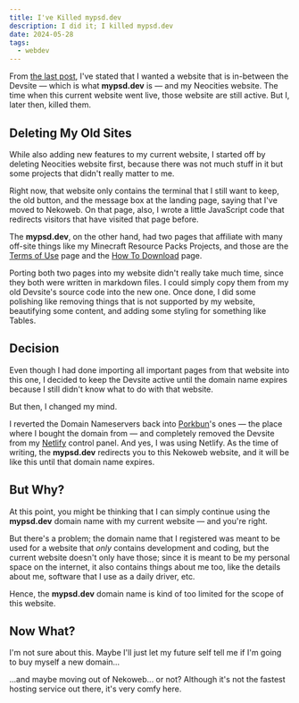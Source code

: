 ```yaml
---
title: I've Killed mypsd.dev
description: I did it; I killed mypsd.dev
date: 2024-05-28
tags:
  - webdev
---
```


From [the last post](/blog/a-fresh-start-with-11ty), I've stated that I wanted a website that is in-between the Devsite — which is what **mypsd.dev** is — and my Neocities website. The time when this current website went live, those website are still active. But I, later then, killed them.

## Deleting My Old Sites

While also adding new features to my current website, I started off by deleting Neocities website first, because there was not much stuff in it but some projects that didn't really matter to me.

Right now, that website only contains the terminal that I still want to keep, the old button, and the message box at the landing page, saying that I've moved to Nekoweb. On that page, also, I wrote a little JavaScript code that redirects visitors that have visited that page before.

The **mypsd.dev**, on the other hand, had two pages that affiliate with many off-site things like my Minecraft Resource Packs Projects, and those are the [Terms of Use](/archive/terms-of-use) page and the [How To Download](/archive/how-to-download-minecraft-mod-packs-from-modrinth-and-github/) page.

Porting both two pages into my website didn't really take much time, since they both were written in markdown files. I could simply copy them from my old Devsite's source code into the new one. Once done, I did some polishing like removing things that is not supported by my website, beautifying some content, and adding some styling for something like Tables.

## Decision

Even though I had done importing all important pages from that website into this one, I decided to keep the Devsite active until the domain name expires because I still didn't know what to do with that website.

But then, I changed my mind.

I reverted the Domain Nameservers back into [Porkbun](https://porkbun.com)'s ones — the place where I bought the domain from — and completely removed the Devsite from my [Netlify](https://netlify.com) control panel. And yes, I was using Netlify. As the time of writing, the **mypsd.dev** redirects you to this Nekoweb website, and it will be like this until that domain name expires.

## But Why?

At this point, you might be thinking that I can simply continue using the **mypsd.dev** domain name with my current website — and you're right.

But there's a problem; the domain name that I registered was meant to be used for a website that *only* contains development and coding, but the current website doesn't only have those; since it is meant to be my personal space on the internet, it also contains things about me too, like the details about me, software that I use as a daily driver, etc.

Hence, the **mypsd.dev** domain name is kind of too limited for the scope of this website.

## Now What?

I'm not sure about this. Maybe I'll just let my future self tell me if I'm going to buy myself a new domain...

...and maybe moving out of Nekoweb... or not? Although it's not the fastest hosting service out there, it's very comfy here.